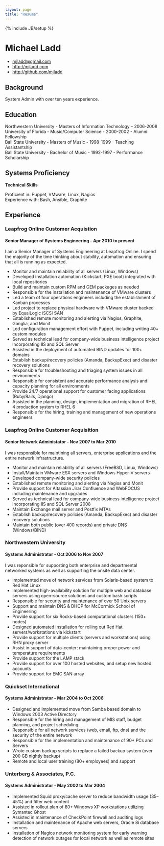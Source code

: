 ```yaml
---
layout: page
title: "Resume"
---
```

{% include JB/setup %}
# Michael Ladd

 * <mjladd@gmail.com>
 * <http://mjladd.com>
 * <http://github.com/mjladd>

## Background
System Admin with over ten years experience. 

## Education

Northwestern University - Masters of Information Technology – 2006-2008 <br>
University of Florida - Music/Computer Science - 2000-2002 - Alumni Fellowship <br>
Ball State University - Masters of Music - 1998-1999 - Teaching Assistantship <br>
Ball State University - Bachelor of Music - 1992-1997 - Performance Scholarship <br>

## Systems Proficiency

**Technical Skills**
 
Proficient in:  Puppet, VMware, Linux, Nagios <br>
Experience with: Bash, Ansible, Graphite <br>

## Experience

### Leapfrog Online Customer Acquistion

#### Senior Manager of Systems Engineering - Apr 2010 to present

I am a Senior Manager of Systems Engineering at Leapfrog Online. I spend the majority of the time thinking about stability, automation and ensuring that all is running as expected. 
 * Monitor and maintain reliability of all servers (Linux, Windows) 
 * Developed installation automation (Kickstart, PXE boot) integrated with local repositories
 * Build and maintain custom RPM and GEM packages as needed
 * Responsible for the installation and maintenance of VMware clusters
 * Led a team of four operations engineers including the establishment of Kanban processes
 * Led project to replace physical hardware with VMware cluster backed by EqualLogic iSCSI SAN
 * Established remote monitoring and alerting via Nagios, Graphite, Ganglia, and Monit
 * Led configuration management effort with Puppet, including writing 40+ custom modules
 * Served as technical lead for company-wide business intelligence project incorporating IIS and SQL Server
 * Assisted in the deployment of automated BIND updates for 100+ domains
 * Establish backup/recovery policies (Amanda, BackupExec) and disaster recovery solutions
 * Responsible for troubleshooting and triaging system issues in all environments 
 * Responsible for consistent and accurate performance analysis and capacity planning for all environments
 * Provide 24/7 operational support for customer facing applications (Ruby/Rails, Django)
 * Assisted in the planning, design, implementation and migration of RHEL 4 production system to RHEL 6
 * Responsible for the hiring, training and management of new operations engineers

### Leapfrog Online Customer Acquisition

#### Senior Network Administator - Nov 2007 to Mar 2010

I was responsible for maintining all servers, enterprise applications and the entire network infrastructure. 
 * Monitor and maintain reliability of all servers (FreeBSD, Linux, Windows) 
 * Install/Maintain VMware ESX servers and Windows Hyper-V servers
 * Developed company-wide security policies
 * Established remote monitoring and alerting via Nagios and Monit
 * Provide support for Altassian Jira/ Confluence and WebFOCUS including maintenance and upgrades
 * Served as technical lead for company-wide business intelligence project incorporating IIS and SQL Server 2008
 * Maintain Exchange mail server and Postfix MTAs
 * Establish backup/recovery policies (Amanda, BackupExec) and disaster recovery solutions
 * Maintain both public (over 400 records) and private DNS (Windows/BIND)

### Northwestern University

#### Systems Administrator - Oct 2006 to Nov 2007 

I was reponsible for supporting both enterprise and departmental networked systems as well as supporting the onsite data center. 
 * Implemented move of network services from Solaris-based system to Red Hat Linux
 * Implemented high-availability solution for multiple web and database servers using open-source solutions and custom bash scripts
 * Responsible for security and maintenance of over 50 Unix servers
 * Support and maintain DNS & DHCP for McCormick School of Engineering
 * Provide support for six Rocks-based computational clusters (150+ nodes)
 * Designed automated installation for rolling out Red Hat servers/workstations via kickstart
 * Provide support for multiple clients (servers and workstations) using RHN proxy server
 * Assist in support of data-center; maintaining proper power and temperature requirements
 * Provide support for the LAMP stack
 * Provide support for over 100 hosted websites, and setup new hosted accounts
 * Provide support for EMC SAN array

### Quickset International

#### Systems Administrator - Mar 2004 to Oct  2006

 * Designed and implemented move from Samba based domain to Windows 2003 Active Directory
 * Responsible for the hiring and management of MIS staff, budget planning, and project scheduling
 * Responsible for all network services (web, email, ftp, dns) and the security of the entire network
 * Responsible for the implementation and maintenance of 90+ PCs and Servers
 * Wrote custom backup scripts to replace a failed backup system (over 200 GB nightly backup)
 * Remote and local user training (80+ employees) and support


### Unterberg & Associates, P.C.

#### Systems Administrator - May 2002 to Mar 2004

 * Implemented Squid proxy/cache server to reduce bandwidth usage (35–45%) and filter web content
 * Assisted in rollout plan of 80+ Windows XP workstations utilizing Symantec Ghost
 * Assisted in maintenance of CheckPoint firewall and auditing logs
 * Installation and maintenance of Apache web servers, Oracle 8i database servers
 * Installation of Nagios network monitoring system for early warning detection of network outages for local network as well as remote sites

